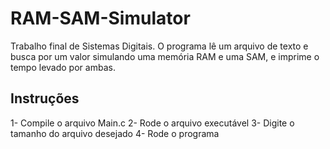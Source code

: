 # RAM-SAM-Simulator
Trabalho final de Sistemas Digitais. O programa lê um arquivo de texto e busca por um valor simulando uma memória RAM e uma SAM, e imprime o tempo levado por ambas.

## Instruções

1- Compile o arquivo Main.c
2- Rode o arquivo executável
3- Digite o tamanho do arquivo desejado
4- Rode o programa
